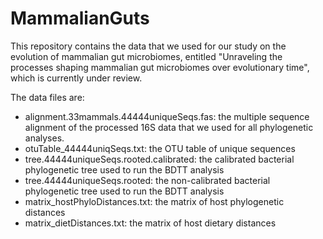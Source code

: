 # MammalianGuts

This repository contains the data that we used for our study on the evolution of mammalian gut microbiomes, entitled "Unraveling the processes shaping mammalian gut microbiomes over evolutionary time", which is currently under review.

The data files are:
- alignment.33mammals.44444uniqueSeqs.fas: the multiple sequence alignment of the processed 16S data that we used for all phylogenetic analyses. 
- otuTable_44444uniqSeqs.txt: the OTU table of unique sequences
- tree.44444uniqueSeqs.rooted.calibrated: the calibrated bacterial phylogenetic tree used to run the BDTT analysis
- tree.44444uniqueSeqs.rooted: the non-calibrated bacterial phylogenetic tree used to run the BDTT analysis
- matrix_hostPhyloDistances.txt: the matrix of host phylogenetic distances
- matrix_dietDistances.txt: the matrix of host dietary distances
